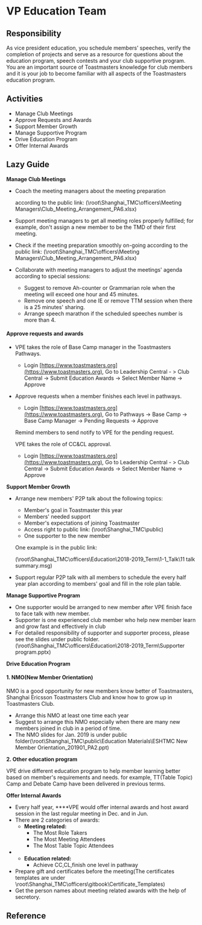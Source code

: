 # VP Education Team

## Responsibility 

As vice president education, you schedule members’ speeches, verify the completion of projects and serve as a resource for questions about the education program, speech contests and your club supportive program. You are an important source of Toastmasters knowledge for club members and it is your job to become familiar with all aspects of the Toastmasters education program.

## Activities

* Manage Club Meetings
* Approve Requests and Awards
* Support Member Growth
* Manage Supportive Program
* Drive Education Program
* Offer Internal Awards

## Lazy Guide 

**Manage Club Meetings**

* Coach the meeting managers about the meeting preparation 

  according to the public link: \(\\root\Shanghai\_TMC\officers\Meeting Managers\Club\_Meeting\_Arrangement\_PA6.xlsx\)

* Support meeting managers to get all meeting roles properly fulfilled; for example, don't assign a new member to be the TMD of their first meeting.
* Check if the meeting preparation smoothly on-going according to the public link: \(\\root\Shanghai\_TMC\officers\Meeting Managers\Club\_Meeting\_Arrangement\_PA6.xlsx\)
* Collaborate with meeting managers to adjust the meetings' agenda according to special sessions:

  * Suggest to remove Ah-counter or Grammarian role when the meeting will exceed one hour and 45 minutes.
  * Remove one speech and one IE or remove TTM session  when there is a 25 minutes' sharing.
  * Arrange speech marathon if the scheduled speeches number is more than 4.

#### Approve requests and awards

* VPE takes the role of Base Camp manager in the Toastmasters Pathways. 
  * Login [https://www.toastmasters.org](https://www.toastmasters.org), Go to Leadership Central -    &gt; Club Central -&gt; Submit Education Awards -&gt; Select Member Name -&gt; Approve
* Approve requests when a member finishes each level in pathways.

  * Login [https://www.toastmasters.org](https://www.toastmasters.org), Go to Pathways -&gt; Base Camp -&gt; Base Camp Manager -&gt; Pending Requests -&gt; Approve

  Remind members to send notify to VPE for the pending request. 

  VPE takes the role of CC&CL approval. 

  * Login [https://www.toastmasters.org](https://www.toastmasters.org), Go to Leadership Central -    &gt; Club Central -&gt; Submit Education Awards -&gt; Select Member Name -&gt; Approve

**Support Member Growth**

* Arrange new members' P2P talk about the following topics:

  * Member's goal in Toastmaster this year
  * Members' needed support
  * Member's expectations of joining Toastmaster
  * Access right to public link: \(\root\Shanghai\_TMC\public\)
  * One supporter to the new member

  One example is in the public link:

  \(\\root\Shanghai\_TMC\officers\Education\2018-2019\_Term\1-1\_Talk\11 talk summary.msg\)

* Support regular P2P talk with all members to schedule the every half year plan according to members' goal and fill in the role plan table.

**Manage Supportive Program**

* One supporter would be arranged to new member after VPE finish face to face talk with new member.
* Supporter is one experienced club member who help new member learn and grow fast and effectively in club
* For detailed responsibility of supporter and supporter process, please see the slides under public folder.\(\\root\Shanghai\_TMC\officers\Education\2018-2019\_Term\Supporter program.pptx\)

**Drive Education Program**

#### **1. NMO\(New Member Orientation\)**

NMO is a good opportunity for new members know better of Toastmasters, Shanghai Ericsson Toastmasters Club and know how to grow up in Toastmasters Club.

* Arrange this NMO at least one time each year
* Suggest to arrange this NMO especially when there are many new members joined in club in a period of time.
* The NMO slides for Jan. 2019 is under public folder\(\root\Shanghai\_TMC\public\Education Materials\ESHTMC New Member Orientation\_201901\_PA2.ppt\)

**2.  Other education program**

VPE drive different education program to help member learning better based on member's requirements and needs. for example, TT\(Table Topic\) Camp and Debate Camp have been delivered in previous terms.

**Offer Internal Awards**

* Every half year, ****VPE would offer internal awards and host award session in the last regular meeting in Dec. and in Jun.
* There are 2 categories of awards:
  * **Meeting related:**
    * The Most Role Takers 
    * The Most Meeting Attendees 
    * The Most Table Topic Attendees
* * **Education related:** 
    * Achieve CC,CL,finish one level in pathway
* Prepare gift and certificates before the meeting\(The certificates templates are under \root\Shanghai\_TMC\officers\gitbook\Certificate\_Templates\)
* Get the person names about meeting related awards with the help of secretory.

## Reference

